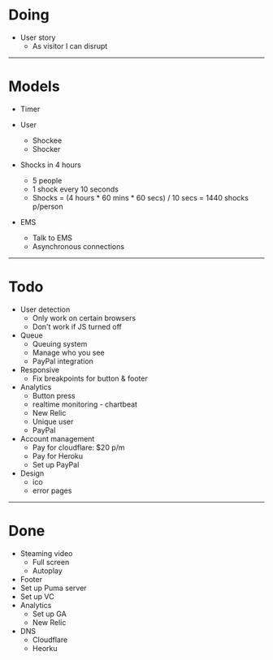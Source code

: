 # Doing

* User story
    - As visitor I can disrupt

***

# Models

* Timer

* User
    - Shockee
    - Shocker

* Shocks in 4 hours
    - 5 people
    - 1 shock every 10 seconds
    - Shocks = (4 hours * 60 mins * 60 secs) / 10 secs = 1440 shocks p/person

* EMS
    - Talk to EMS
    - Asynchronous connections

***

# Todo

* User detection
    - Only work on certain browsers
    - Don't work if JS turned off
* Queue
    - Queuing system
    - Manage who you see
    - PayPal integration
* Responsive
    - Fix breakpoints for button & footer
* Analytics
    - Button press
    - realtime monitoring - chartbeat
    - New Relic
    - Unique user
    - PayPal
* Account management
    - Pay for cloudflare: $20 p/m
    - Pay for Heroku
    - Set up PayPal
* Design
    - ico
    - error pages

***

# Done

* Steaming video
    - Full screen
    - Autoplay
* Footer
* Set up Puma server
* Set up VC
* Analytics
    - Set up GA
    - New Relic
* DNS
    - Cloudflare
    - Heorku